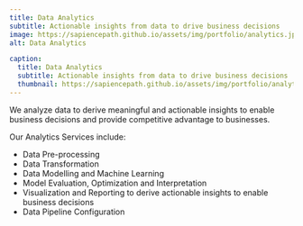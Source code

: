 ```yaml
---
title: Data Analytics
subtitle: Actionable insights from data to drive business decisions
image: https://sapiencepath.github.io/assets/img/portfolio/analytics.jpg
alt: Data Analytics

caption:
  title: Data Analytics
  subtitle: Actionable insights from data to drive business decisions
  thumbnail: https://sapiencepath.github.io/assets/img/portfolio/analytics.jpg
---
```

<!--- Use this area to describe your project. **Markdown** supported.---> 


We analyze data to derive meaningful and actionable insights to enable business decisions and  provide competitive advantage to businesses.

Our Analytics Services include:

* Data Pre-processing 
* Data Transformation <br>
* Data Modelling and Machine Learning <br>
* Model Evaluation, Optimization and  Interpretation <br>
* Visualization and Reporting to derive actionable insights to enable business decisions <br>
* Data Pipeline Configuration <br>
